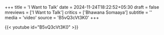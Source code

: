 +++
title = 'I Want to Talk'
date = 2024-11-24T18:22:52+05:30
draft = false
mreviews = ['I Want to Talk']
critics = ['Bhawana Somaaya']
subtitle = ''
media = 'video'
source = 'B5vQ3cVt3K0'
+++

{{< youtube id="B5vQ3cVt3K0" >}}
